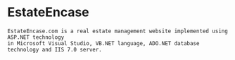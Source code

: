 # EstateEncase
	EstateEncase.com is a real estate management website implemented using ASP.NET technology
	in Microsoft Visual Studio, VB.NET language, ADO.NET database technology and IIS 7.0 server.
